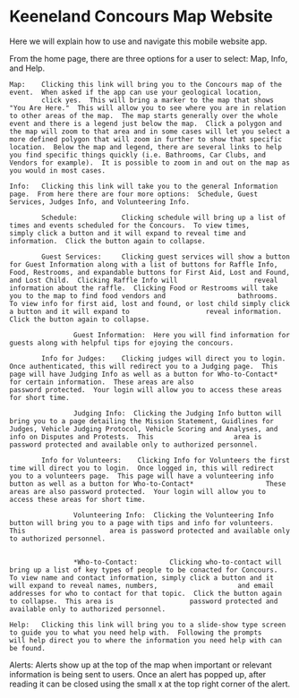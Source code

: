 # Keeneland Concours Map Website


Here we will explain how to use and navigate this mobile website app.

From the home page, there are three options for a user to select:  Map, Info, and Help. 

	Map:	Clicking this link will bring you to the Concours map of the event.  When asked if the app can use your geological location, 
			click yes.  This will bring a marker to the map that shows "You Are Here."  This will allow you to see where you are in relation to other areas of the map.  The map starts generally over the whole event and there is a legend just below the map.  Click a polygon and the map will zoom to that area and in some cases will let you select a more defined polygon that will zoom in further to show that specific location.  Below the map and legend, there are several links to help you find specific things quickly (i.e. Bathrooms, Car Clubs, and Vendors for example).  It is possible to zoom in and out on the map as you would in most cases.

	Info:	Clicking this link will take you to the general Information page.  From here there are four more options:  Schedule, Guest 				Services, Judges Info, and Volunteering Info.

			Schedule:			Clicking schedule will bring up a list of times and events scheduled for the Concours.  To view times, 							simply click a button and it will expand to reveal time and information.  Click the button again to collapse.

			Guest Services:		Clicking guest services will show a button for Guest Information along with a list of buttons for Raffle Info, 					Food, Restrooms, and expandable buttons for First Aid, Lost and Found, and Lost Child.  Clicking Raffle Info will 					reveal information about the raffle.  Clicking Food or Restrooms will take you to the map to find food vendors and 					bathrooms.  To view info for first aid, lost and found, or lost child simply click a button and it will expand to 					reveal information.  Click the button again to collapse.  

					Guest Information:	Here you will find information for guests along with helpful tips for ejoying the concours.

			Info for Judges:	Clicking judges will direct you to login.  Once authenticated, this will redirect you to a Judging page.  This 					page will have Judging Info as well as a button for Who-to-Contact* for certain information.  These areas are also 					password protected.  Your login will allow you to access these areas for short time.

					Judging Info:  Clicking the Judging Info button will bring you to a page detailing the Mission Statement, Guidlines for 					Judges, Vehicle Judging Protocol, Vehicle Scoring and Analyses, and info on Disputes and Protests.  This 					area is password protected and available only to authorized personnel.

			Info for Volunteers:	Clicking Info for Volunteers the first time will direct you to login.  Once logged in, this will redirect 					you to a volunteers page.  This page will have a volunteering info  button as well as a button for Who-to-Contact*  				These areas are also password protected.  Your login will allow you to access these areas for short time.

					Volunteering Info:	Clicking the Volunteering Info button will bring you to a page with tips and info for volunteers.  This 					area is password protected and available only to authorized personnel.


					*Who-to-Contact:		Clicking who-to-contact will bring up a list of key types of people to be conacted for Concours.  					To view name and contact information, simply click a button and it will expand to reveal names, numbers, 					and email addresses for who to contact for that topic.  Click the button again to collapse.  This area is 					password protected and available only to authorized personnel.

	Help:	Clicking this link will bring you to a slide-show type screen to guide you to what you need help with.  Following the prompts 			will help direct you to where the information you need help with can be found.

Alerts:		Alerts show up at the top of the map when important or relevant information is being sent to users.  Once an alert has popped 				up, after reading it can be closed using the small x at the top right corner of the alert.